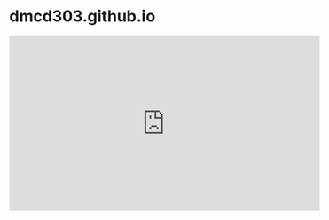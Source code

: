# dmcd303.github.io
<iframe width="560" height="315" src="https://www.youtube.com/embed/7JMvn0wfABQ" title="YouTube video player" frameborder="0" allow="accelerometer; autoplay; clipboard-write; encrypted-media; gyroscope; picture-in-picture" allowfullscreen></iframe>
